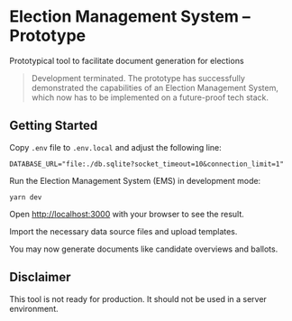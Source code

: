 # Election Management System &ndash; Prototype

Prototypical tool to facilitate document generation for elections

> Development terminated. The prototype has successfully demonstrated the capabilities of an Election Management System, which now has to be implemented on a future-proof tech stack.

## Getting Started

Copy `.env` file to `.env.local` and adjust the following line:

```
DATABASE_URL="file:./db.sqlite?socket_timeout=10&connection_limit=1"
```

Run the Election Management System (EMS) in development mode:

```
yarn dev
```

Open [http://localhost:3000](http://localhost:3000) with your browser to see the result.

Import the necessary data source files and upload templates.

You may now generate documents like candidate overviews and ballots.

## Disclaimer

This tool is not ready for production. It should not be used in a server environment.
